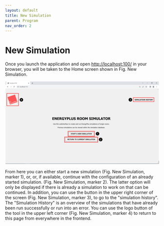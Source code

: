 ```yaml
---
layout: default
title: New Simulation
parent: Program
nav_order: 2
---
```


# New Simulation

Once you launch the application and open [http://localhost:100/](http://localhost:100/) in your browser, you will be taken to the Home screen shown in Fig. New Simulation.


![Figg. New Simulation](images/NewSimulationMarker.PNG)



From here you can either start a new simulation (Fig. New Simulation, marker 1), or, or, if available, continue with the configuration of an already started simulation. (Fig. New Simulation, marker 2). The latter option will only be displayed if there is already a simulation to work on that can be continued. In addition, you can use the button in the upper right corner of the screen (Fig. New Simulation, marker 3), to go to the "simulation history". The "Simulation History" is an overview of the simulations that have already been run successfully or run into an error. You can use the logo button of the tool in the upper left corner (Fig. New Simulation, marker 4) to return to this page from everywhere in the frontend.
